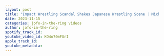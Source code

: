 ```yaml
---
layout: post
title: "Impact Wrestling Scandal Shakes Japanese Wrestling Scene | Micheal Elgin"
date: 2023-11-15
categories: jofo-in-the-ring videos
author: jofo-in-the-ring
spotify_track_id: 
youtube_video_id: KO4o70mFGrI
apple_track_id: 
youtube_metadata: 
---
```

